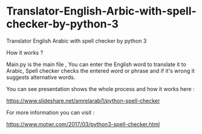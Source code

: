 # Translator-English-Arbic-with-spell-checker-by-python-3
Translator English Arabic with spell checker by python 3

How it works ?

Main.py is the main file , You can enter the English word to translate it to Arabic, Spell checker checks the entered word or phrase and if it's wrong it suggests alternative words.

You can see presentation shows the whole process and how it works here :

https://www.slideshare.net/amrelarabi1/python-spell-checker

For more information you can visit :

https://www.motwr.com/2017/03/python3-spell-checker.html
